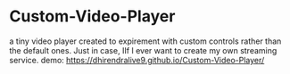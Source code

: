 # Custom-Video-Player

a tiny video player created to expirement with custom controls rather than the default ones. Just in case, IIf I ever want to create my own streaming service. 
demo: https://dhirendralive9.github.io/Custom-Video-Player/
